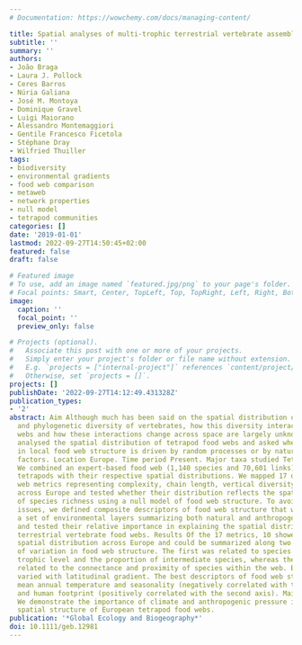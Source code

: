 ```yaml
---
# Documentation: https://wowchemy.com/docs/managing-content/

title: Spatial analyses of multi‐trophic terrestrial vertebrate assemblages in Europe
subtitle: ''
summary: ''
authors:
- João Braga
- Laura J. Pollock
- Ceres Barros
- Núria Galiana
- José M. Montoya
- Dominique Gravel
- Luigi Maiorano
- Alessandro Montemaggiori
- Gentile Francesco Ficetola
- Stéphane Dray
- Wilfried Thuiller
tags:
- biodiversity
- environmental gradients
- food web comparison
- metaweb
- network properties
- null model
- tetrapod communities
categories: []
date: '2019-01-01'
lastmod: 2022-09-27T14:50:45+02:00
featured: false
draft: false

# Featured image
# To use, add an image named `featured.jpg/png` to your page's folder.
# Focal points: Smart, Center, TopLeft, Top, TopRight, Left, Right, BottomLeft, Bottom, BottomRight.
image:
  caption: ''
  focal_point: ''
  preview_only: false

# Projects (optional).
#   Associate this post with one or more of your projects.
#   Simply enter your project's folder or file name without extension.
#   E.g. `projects = ["internal-project"]` references `content/project/deep-learning/index.md`.
#   Otherwise, set `projects = []`.
projects: []
publishDate: '2022-09-27T14:12:49.431328Z'
publication_types:
- '2'
abstract: Aim Although much has been said on the spatial distribution of taxonomic
  and phylogenetic diversity of vertebrates, how this diversity interacts in food
  webs and how these interactions change across space are largely unknown. Here, we
  analysed the spatial distribution of tetrapod food webs and asked whether the variation
  in local food web structure is driven by random processes or by natural and anthropogenic
  factors. Location Europe. Time period Present. Major taxa studied Tetrapods. Methods
  We combined an expert-based food web (1,140 species and 70,601 links) of all European
  tetrapods with their respective spatial distributions. We mapped 17 different food
  web metrics representing complexity, chain length, vertical diversity and diet strategy
  across Europe and tested whether their distribution reflects the spatial structure
  of species richness using a null model of food web structure. To avoid multicollinearity
  issues, we defined composite descriptors of food web structure that we related to
  a set of environmental layers summarizing both natural and anthropogenic influences
  and tested their relative importance in explaining the spatial distribution of European
  terrestrial vertebrate food webs. Results Of the 17 metrics, 10 showed a non-random
  spatial distribution across Europe and could be summarized along two major axes
  of variation in food web structure. The first was related to species richness, mean
  trophic level and the proportion of intermediate species, whereas the second was
  related to the connectance and proximity of species within the web. Both descriptors
  varied with latitudinal gradient. The best descriptors of food web structure were
  mean annual temperature and seasonality (negatively correlated with the first axis),
  and human footprint (positively correlated with the second axis). Main conclusions
  We demonstrate the importance of climate and anthropogenic pressure in shaping the
  spatial structure of European tetrapod food webs.
publication: '*Global Ecology and Biogeography*'
doi: 10.1111/geb.12981
---
```


